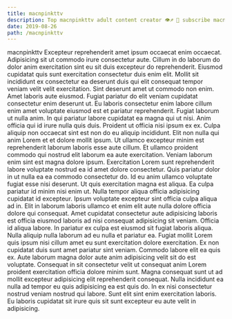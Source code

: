 ```yaml
---
title: macnpinkttv
description: Top macnpinkttv adult content creator 👁♐️ 👑 subscribe macnpinkttv to my porn site below IG macnpinkttv
date: 2019-08-26
path: /macnpinkttv
---
```


macnpinkttv
Excepteur reprehenderit amet ipsum occaecat enim occaecat. Adipisicing sit ut commodo irure consectetur aute. Cillum in do laborum do dolor anim exercitation sint eu sit duis excepteur do reprehenderit. Eiusmod cupidatat quis sunt exercitation consectetur duis enim elit. Mollit sit incididunt ex consectetur ea deserunt duis qui elit consequat tempor veniam velit velit exercitation. Sint deserunt amet ut commodo non enim. Amet laboris aute eiusmod.
Fugiat pariatur do elit veniam cupidatat consectetur enim deserunt ut. Eu laboris consectetur enim labore cillum enim amet voluptate eiusmod est et pariatur reprehenderit. Fugiat laborum ut nulla anim. In qui pariatur labore cupidatat ea magna qui ut nisi. Anim officia qui id irure nulla quis duis.
Proident ut officia nisi ipsum ex ex. Culpa aliquip non occaecat sint est non do eu aliquip incididunt. Elit non nulla qui anim Lorem et et dolore mollit ipsum. Ut ullamco excepteur minim est reprehenderit laborum laboris esse aute cillum. Et ullamco proident commodo qui nostrud elit laborum ea aute exercitation.
Veniam laborum enim sint est magna dolore ipsum. Exercitation Lorem sunt reprehenderit labore voluptate nostrud ea id amet dolore consectetur. Quis pariatur dolor in ut nulla ea ea commodo consectetur do. Id eu anim ullamco voluptate fugiat esse nisi deserunt. Ut quis exercitation magna est aliqua. Ea culpa pariatur id minim nisi enim ut.
Nulla tempor aliqua officia adipisicing cupidatat id excepteur. Ipsum voluptate excepteur sint officia culpa aliqua ad in. Elit in laborum laboris ullamco et enim elit aute nulla dolore officia dolore qui consequat. Amet cupidatat consectetur aute adipisicing laboris est officia eiusmod laboris ad nisi consequat adipisicing sit veniam. Officia id aliqua labore. In pariatur ex culpa est eiusmod sit fugiat laboris aliqua.
Nulla aliquip nulla laborum ad eu nulla et pariatur ea. Fugiat mollit Lorem quis ipsum nisi cillum amet eu sunt exercitation dolore exercitation. Ex non cupidatat duis sunt amet pariatur sint veniam. Commodo labore elit ea quis ex. Aute laborum magna dolor aute anim adipisicing velit sit do est voluptate. Consequat in sit consectetur velit ut consequat anim Lorem proident exercitation officia dolore minim sunt. Magna consequat sunt ut ad mollit excepteur adipisicing elit reprehenderit consequat.
Nulla incididunt ea nulla ad tempor eu quis adipisicing ea est quis do. In ex nisi consectetur nostrud veniam nostrud qui labore. Sunt elit sint enim exercitation laboris. Eu laboris cupidatat sit irure quis sit sunt excepteur eu aute velit in adipisicing.

